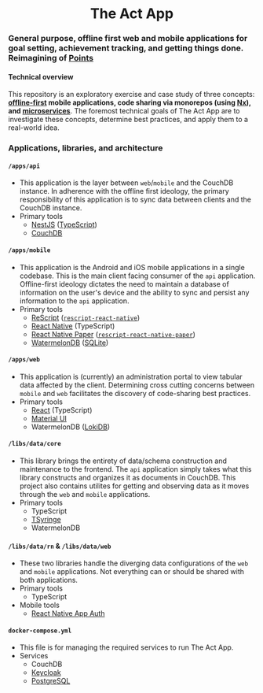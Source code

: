 <h1 align="center">The Act App</h1>

### General purpose, offline first web and mobile applications for goal setting, achievement tracking, and getting things done. Reimagining of [Points](https://github.com/joe307bad/points)

#### Technical overview

This repository is an exploratory exercise and case study of three concepts: **[offline-first](https://hasura.io/blog/design-guide-to-offline-first-apps/) mobile applications, code sharing via monorepos (using [Nx](https://github.com/nrwl/nx)), and [microservices](https://microservices.io/patterns/microservices.html)**. The foremost technical goals of The Act App are to investigate these concepts, determine best practices, and apply them to a real-world idea.

### Applications, libraries, and architecture

#### `/apps/api`

- This application is the layer between `web`/`mobile` and the CouchDB instance. In adherence with the offline first ideology, the primary responsibility of this application is to sync data between clients and the CouchDB instance.
- Primary tools
  - [NestJS](https://github.com/nestjs/nest) ([TypeScript](https://github.com/microsoft/TypeScript))
  - [CouchDB](https://github.com/apache/couchdb)

#### `/apps/mobile`

- This application is the Android and iOS mobile applications in a single codebase. This is the main client facing consumer of the `api` application. Offline-first ideology dictates the need to maintain a database of information on the user's device and the ability to sync and persist any information to the `api` application.
- Primary tools
  - [ReScript](https://github.com/rescript-lang) ([`rescript-react-native`](https://github.com/rescript-react-native))
  - [React Native](https://github.com/facebook/react-native) (TypeScript)
  - [React Native Paper](https://github.com/callstack/react-native-paper) ([`rescript-react-native-paper`](https://github.com/rescript-react-native/paper))
  - [WatermelonDB](https://github.com/Nozbe/WatermelonDB) ([SQLite](https://github.com/sqlite/sqlite))

#### `/apps/web`

- This application is (currently) an administration portal to view tabular data affected by the client. Determining cross cutting concerns between `mobile` and `web` facilitates the discovery of code-sharing best practices.
- Primary tools
  - [React](https://github.com/facebook/react) (TypeScript)
  - [Material UI](https://github.com/mui-org/material-ui)
  - WatermelonDB ([LokiDB](https://github.com/LokiJS-Forge/LokiDB))

#### `/libs/data/core`

- This library brings the entirety of data/schema construction and maintenance to the frontend. The `api` application simply takes what this library constructs and organizes it as documents in CouchDB. This project also contains utilites for getting and observing data as it moves through the `web` and `mobile` applications.
- Primary tools
  - TypeScript
  - [TSyringe](https://github.com/microsoft/tsyringe)
  - WatermelonDB

#### `/libs/data/rn` & `/libs/data/web`

- These two libraries handle the diverging data configurations of the `web` and `mobile` applications. Not everything can or should be shared with both applications.
- Primary tools
  - TypeScript
- Mobile tools
  - [React Native App Auth](https://github.com/FormidableLabs/react-native-app-auth)

#### `docker-compose.yml`

- This file is for managing the required services to run The Act App.
- Services
  - CouchDB
  - [Keycloak](https://github.com/keycloak/keycloak)
  - [PostgreSQL](https://github.com/postgres/postgres)
